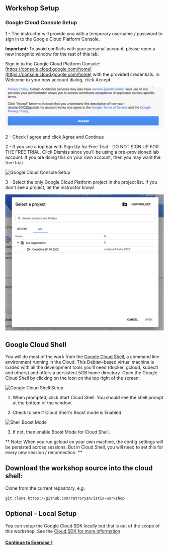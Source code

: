 ## Workshop Setup

###  Google Cloud Console Setup

1 - The instructor will provide you with a temporary username / password to sign in to the Google Cloud Platform Console.

**Important:** To avoid conflicts with your personal account, please open a new incognito window for the rest of this lab.

Sign in to the Google Cloud Platform Console: [https://console.cloud.google.com/home](https://console.cloud.google.com/home) with the provided credentials. In Welcome to your new account dialog, click Accept.

![Welcome to your new account](../images/welcomeaccount.png)

2 - Check I agree and click Agree and Continue

2 - If you see a top bar with Sign Up for Free Trial - DO NOT SIGN UP FOR THE FREE TRIAL. Click Dismiss since you'll be using a pre-provisioned lab account. If you are doing this on your own account, then you may want the free trial.

![Google Cloud Console Setup](../images/homescreen.png)

3 - Select the only Google Cloud Platform project in the project list. If you don't see a project, let the instructor know!

![Google Cloud Console Setup 2](../images/homescreen2.png)

##  Google Cloud Shell

You will do most of the work from the [Google Cloud Shell](https://cloud.google.com/developer-shell/#how_do_i_get_started), a command line environment running in the Cloud. This Debian-based virtual machine is loaded with all the development tools you’ll need (docker, gcloud, kubectl and others) and offers a persistent 5GB home directory. Open the Google Cloud Shell by clicking on the icon on the top right of the screen:

![Google Cloud Shell Setup](../images/cloud_shell.png)

1. When prompted, click Start Cloud Shell. You should see the shell prompt at the bottom of the window.

2. Check to see if Cloud Shell's Boost mode is Enabled.

![Shell Boost Mode](../images/boost_mode.png)

3. If not, then enable Boost Mode for Cloud Shell.

** Note: When you run gcloud on your own machine, the config settings will be persisted across sessions.  But in Cloud Shell, you will need to set this for every new session / reconnection. **

## Download the workshop source into the cloud shell:

Clone from the current repository, e.g.

  `git clone https://github.com/retroryan/istio-workshop`

## Optional - Local Setup

You can setup the Google Cloud SDK locally but that is out of the scope of this workshop.  See the [Cloud SDK for more information](https://cloud.google.com/sdk/)

#### [Continue to Exercise 1](../exercise-1/README.md)
